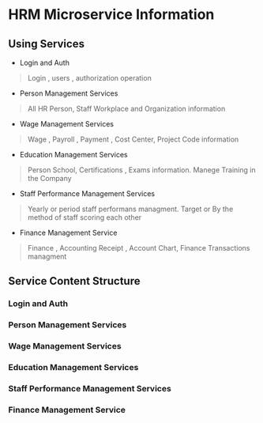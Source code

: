 # HRM Microservice Information
## Using Services
- Login and Auth 
 > Login , users , authorization operation
- Person Management Services
> All HR Person, Staff Workplace and Organization information
- Wage Management Services
> Wage , Payroll , Payment , Cost Center, Project Code information
- Education  Management Services
> Person School, Certifications , Exams  information. Manege Training in the Company
- Staff Performance Management Services
 > Yearly or period staff performans managment. 
 > Target or By the method of staff scoring each other
- Finance Management Service
 > Finance , Accounting Receipt , Account Chart, Finance Transactions managment 

## Service Content Structure

### Login and Auth 
### Person Management Services
### Wage Management Services
### Education  Management Services
### Staff Performance Management Services
### Finance Management Service